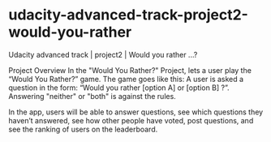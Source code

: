# udacity-advanced-track-project2-would-you-rather
Udacity advanced track | project2 | Would you rather ...?

Project Overview
In the "Would You Rather?" Project,  lets a user play the “Would You Rather?” game. The game goes like this: A user is asked a question in the form: “Would you rather [option A] or [option B] ?”. Answering "neither" or "both" is against the rules.

In the app, users will be able to answer questions, see which questions they haven’t answered, see how other people have voted, post questions, and see the ranking of users on the leaderboard.
